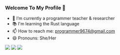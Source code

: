 ### Welcome To My Profile 👋

- 🔭 I’m currently a programmer teacher & researcher
- 📚 I'm learning the Rust language
- 📫 How to reach me: programmer9674@gmail.com
- 😄 Pronouns: She/Her

<img src="https://github-readme-stats.vercel.app/api/top-langs/?username=programmer96&layout=compact&theme=dracula">
<img src="https://github-readme-stats.vercel.app/api?username=programmer96&show_icons=true&theme=dracula">
<img src="https://komarev.com/ghpvc/?username=programmer96">
